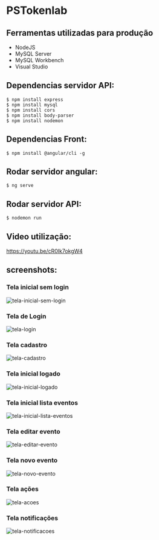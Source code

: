 # PSTokenlab

## Ferramentas utilizadas para produção
- NodeJS
- MySQL Server
- MySQL Workbench
- Visual Studio

## Dependencias servidor API:
````
$ npm install express
$ npm install mysql
$ npm install cors
$ npm install body-parser
$ npm install nodemon
````

## Dependencias Front:
````
$ npm install @angular/cli -g
````



## Rodar servidor angular:

````
$ ng serve
````
## Rodar servidor API:

````
$ nodemon run
````
## Video utilização:
https://youtu.be/cR0Ik7okgW4

## screenshots:

### Tela inicial sem login

![tela-inicial-sem-login](https://raw.githubusercontent.com/DanielHeringer/PSTokenlab/master/ScreenShots/tela-inicial-sem-login.png)

 ### Tela de Login
 
![tela-login](https://raw.githubusercontent.com/DanielHeringer/PSTokenlab/master/ScreenShots/tela-login.png)

 ### Tela cadastro 
 
![tela-cadastro](https://raw.githubusercontent.com/DanielHeringer/PSTokenlab/master/ScreenShots/tela-cadastro.png)
 
 ### Tela inicial logado
 
![tela-inicial-logado](https://raw.githubusercontent.com/DanielHeringer/PSTokenlab/master/ScreenShots/tela-inicial-logado.png)

 ### Tela inicial lista eventos
 
![tela-inicial-lista-eventos](https://raw.githubusercontent.com/DanielHeringer/PSTokenlab/master/ScreenShots/tela-inicial-lista-eventos.png)

 ### Tela editar evento
 
![tela-editar-evento](https://raw.githubusercontent.com/DanielHeringer/PSTokenlab/master/ScreenShots/tela-editar-evento.png)

 ### Tela novo evento
 
![tela-novo-evento](https://raw.githubusercontent.com/DanielHeringer/PSTokenlab/master/ScreenShots/tela-novo-evento.png)

 ### Tela ações
 
![tela-acoes](https://raw.githubusercontent.com/DanielHeringer/PSTokenlab/master/ScreenShots/tela-acoes.png)

 ### Tela notificações
 
![tela-notificacoes](https://raw.githubusercontent.com/DanielHeringer/PSTokenlab/master/ScreenShots/tela-notificacoes.png)
